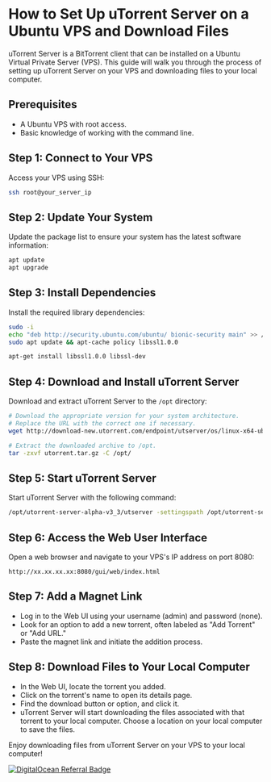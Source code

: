 # How to Set Up uTorrent Server on a Ubuntu VPS and Download Files

uTorrent Server is a BitTorrent client that can be installed on a Ubuntu Virtual Private Server (VPS). This guide will walk you through the process of setting up uTorrent Server on your VPS and downloading files to your local computer.

## Prerequisites

- A Ubuntu VPS with root access.
- Basic knowledge of working with the command line.

## Step 1: Connect to Your VPS

Access your VPS using SSH:

```bash
ssh root@your_server_ip
```

## Step 2: Update Your System

Update the package list to ensure your system has the latest software information:

```bash
apt update
apt upgrade
```

## Step 3: Install Dependencies

Install the required library dependencies:

```bash
sudo -i
echo "deb http://security.ubuntu.com/ubuntu/ bionic-security main" >> /etc/apt/sources.list
sudo apt update && apt-cache policy libssl1.0.0

apt-get install libssl1.0.0 libssl-dev

```

## Step 4: Download and Install uTorrent Server

Download and extract uTorrent Server to the `/opt` directory:

```bash
# Download the appropriate version for your system architecture.
# Replace the URL with the correct one if necessary.
wget http://download-new.utorrent.com/endpoint/utserver/os/linux-x64-ubuntu-13-04/track/beta/ -O utorrent.tar.gz

# Extract the downloaded archive to /opt.
tar -zxvf utorrent.tar.gz -C /opt/
```

## Step 5: Start uTorrent Server

Start uTorrent Server with the following command:

```bash
/opt/utorrent-server-alpha-v3_3/utserver -settingspath /opt/utorrent-server-alpha-v3_3/ &
```

## Step 6: Access the Web User Interface

Open a web browser and navigate to your VPS's IP address on port 8080:

```
http://xx.xx.xx.xx:8080/gui/web/index.html
```

## Step 7: Add a Magnet Link

- Log in to the Web UI using your username (admin) and password (none).
- Look for an option to add a new torrent, often labeled as "Add Torrent" or "Add URL."
- Paste the magnet link and initiate the addition process.

## Step 8: Download Files to Your Local Computer

- In the Web UI, locate the torrent you added.
- Click on the torrent's name to open its details page.
- Find the download button or option, and click it.
- uTorrent Server will start downloading the files associated with that torrent to your local computer. Choose a location on your local computer to save the files.

Enjoy downloading files from uTorrent Server on your VPS to your local computer!

[![DigitalOcean Referral Badge](https://web-platforms.sfo2.cdn.digitaloceanspaces.com/WWW/Badge%201.svg)](https://www.digitalocean.com/?refcode=b4166a7eebc2&utm_campaign=Referral_Invite&utm_medium=Referral_Program&utm_source=badge)

